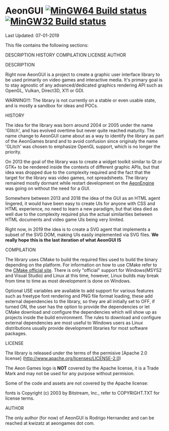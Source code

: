 AeonGUI [![MinGW64 Build status](https://ci.appveyor.com/api/projects/status/qu54ujbndy1qu80g?svg=true)](https://ci.appveyor.com/project/Kwizatz/aeongui) [![MinGW32 Build status](https://ci.appveyor.com/api/projects/status/r29c5316vxv6a256?svg=true)](https://ci.appveyor.com/project/Kwizatz/aeongui-altq2)
=======

Last Updated: 07-01-2019

This file contains the following sections:

DESCRIPTION
HISTORY
COMPILATION
LICENSE
AUTHOR

DESCRIPTION

Right now AeonGUI is a project to create a graphic user interface library to be used primarily on video games and interactive media.
It's primary goal is to stay agnostic of any advanced/dedicated graphics rendering API such as OpenGL, Vulkan, Direct3D, X11 or GDI.

WARNING!!!: The library is not currently on a stable or even usable state, and is mostly a sandbox for ideas and POCs.

HISTORY

The idea for the library was born around 2004 or 2005 under the name 'Glitch', and has evolved overtime but never quite reached maturity.
The name change to AeonGUI came about as a way to identify the library as part of the AeonGames brand
and to avoid confusion since originaly the name 'GLitch' was chosen to emphasize OpenGL support, which is no longer the priority.

On 2013 the goal of the library was to create a widget toolkit similar to Qt or GTK+ to be rendered inside the contexts of different
graphic APIs, but that idea was dropped due to the complexity required and the fact that the target for the library was video games,
not spreadsheets. The library remained mostly dormant while restart development on the [AeonEngine](https://github.com/AeonGames/AeonEngine)
was going on without the need for a GUI.

Somewhere between 2013 and 2018 the idea of the GUI as an HTML agent lingered, it would have been easy to create UIs for anyone
with CSS and HTML experience, no need to learn a new paradigm, but that idea died as well due to the complexity required plus
the actual similarities between HTML documents and video game UIs being very limited.

Right now, in 2019 the idea is to create a SVG agent that implements a subset of the SVG DOM, making UIs easily implemented via SVG files.
**We really hope this is the last iteration of what AeonGUI IS**

COMPILATION

The library uses CMake to build the required files used to build the binary depending on the platform.
For information on how to use CMake refer to the [CMake official site](https://www.cmake.org).
There is only "official" support for Windows(MSYS2 and Visual Studio) and Linux at this time,
however, Linux builds may break from time to time as most development is done on Windows.

Optional USE variables are available to add support for various features such as freetype font rendering and PNG file format loading,
these add external dependencies to the library, so they are all initially set to OFF, if turned ON, the user has the option to provide
the dependencies or let CMake download and configure the dependencies which will show up as projects inside the build environment.
The rules to download and configure external dependencies are most useful to Windows users as Linux distributions usually provide
development libraries for most software packages.

LICENSE

The library is released under the terms of the permisive [Apache 2.0 license] (http://www.apache.org/licenses/LICENSE-2.0)

The Aeon Games logo is __NOT__ covered by the Apache license,
it is a Trade Mark and may not be used for any purpose without permision.

Some of the code and assets are not covered by the Apache license:

fonts     is Copyright (c) 2003 by Bitstream, Inc., refer to COPYRIGHT.TXT for license terms.

AUTHOR

The only author (for now) of AeonGUI is Rodrigo Hernandez and can be reached at kwizatz at aeongames dot com.
